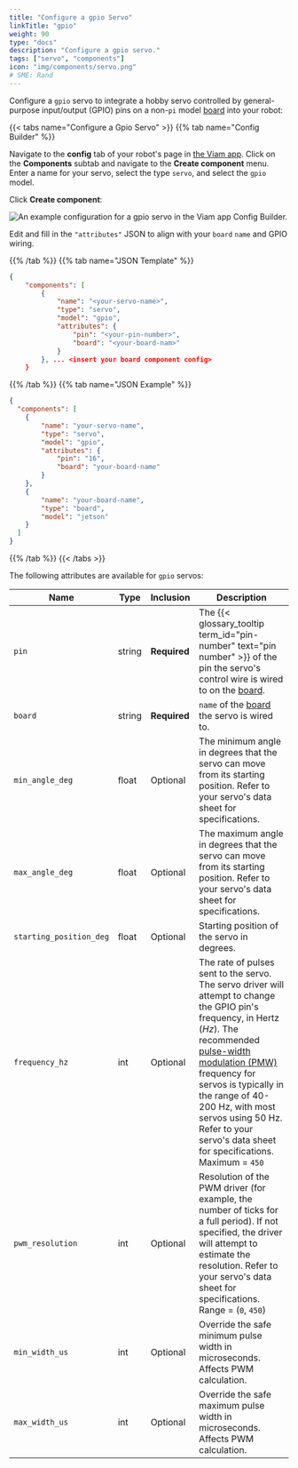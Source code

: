 ```yaml
---
title: "Configure a gpio Servo"
linkTitle: "gpio"
weight: 90
type: "docs"
description: "Configure a gpio servo."
tags: ["servo", "components"]
icon: "img/components/servo.png"
# SME: Rand
---
```


Configure a `gpio` servo to integrate a hobby servo controlled by general-purpose input/output (GPIO) pins on a non-`pi` model [board](/components/board) into your robot:

{{< tabs name="Configure a Gpio Servo" >}}
{{% tab name="Config Builder" %}}

Navigate to the **config** tab of your robot's page in [the Viam app](https://app.viam.com).
Click on the **Components** subtab and navigate to the **Create component** menu.
Enter a name for your servo, select the type `servo`, and select the `gpio` model.

Click **Create component**:

![An example configuration for a gpio servo in the Viam app Config Builder.](../img/gpio-servo-ui-config.png)

Edit and fill in the `"attributes"` JSON to align with your `board` `name` and GPIO wiring.

{{% /tab %}}
{{% tab name="JSON Template" %}}

```json {class="line-numbers linkable-line-numbers"}
{
    "components": [
        {
            "name": "<your-servo-name>",
            "type": "servo",
            "model": "gpio",
            "attributes": {
                "pin": "<your-pin-number>",
                "board": "<your-board-nam>"
            }
        }, ... <insert your board component config>
    }
```

{{% /tab %}}
{{% tab name="JSON Example" %}}

```json {class="line-numbers linkable-line-numbers"}
{
  "components": [
    {
        "name": "your-servo-name",
        "type": "servo",
        "model": "gpio",
        "attributes": {
            "pin": "16",
            "board": "your-board-name"
        }
    }, 
    {
        "name": "your-board-name",
        "type": "board",
        "model": "jetson"
    }
  ]
}
```

{{% /tab %}}
{{< /tabs >}}

The following attributes are available for `gpio` servos:

| Name | Type | Inclusion | Description |
| ---- | ---- | --------- | ----------- |
| `pin` | string | **Required** | The {{< glossary_tooltip term_id="pin-number" text="pin number" >}} of the pin the servo's control wire is wired to on the [board](/components/board). |
| `board` | string | **Required** | `name` of the [board](/components/board) the servo is wired to. |
| `min_angle_deg` | float | Optional | The minimum angle in degrees that the servo can move from its starting position. Refer to your servo's data sheet for specifications. |
| `max_angle_deg` | float | Optional | The maximum angle in degrees that the servo can move from its starting position. Refer to your servo's data sheet for specifications. |
| `starting_position_deg` | float | Optional | Starting position of the servo in degrees. |
| `frequency_hz` | int | Optional | The rate of pulses sent to the servo. The servo driver will attempt to change the GPIO pin's frequency, in Hertz (*Hz*). The recommended [pulse-width modulation (PMW)](/components/board/#pwm) frequency for servos is typically in the range of 40-200 Hz, with most servos using 50 Hz. Refer to your servo's data sheet for specifications. <br> Maximum = `450` |
| `pwm_resolution` | int | Optional | Resolution of the PWM driver (for example, the number of ticks for a full period). If not specified, the driver will attempt to estimate the resolution. Refer to your servo's data sheet for specifications. <br> Range = (`0`, `450`) |
| `min_width_us` | int | Optional | Override the safe minimum pulse width in microseconds. Affects PWM calculation. |
| `max_width_us` | int | Optional | Override the safe maximum pulse width in microseconds. Affects PWM calculation. |
